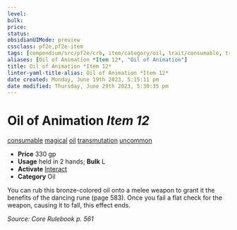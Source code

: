 ```yaml
---
level:
bulk:
price:
status:
obsidianUIMode: preview
cssclass: pf2e,pf2e-item
tags: [compendium/src/pf2e/crb, item/category/oil, trait/consumable, trait/magical, trait/oil, trait/transmutation, trait/uncommon]
aliases: [Oil of Animation *Item 12*, "Oil of Animation"]
title: Oil of Animation *Item 12*
linter-yaml-title-alias: Oil of Animation *Item 12*
date created: Monday, June 19th 2023, 5:15:11 pm
date modified: Thursday, June 29th 2023, 5:30:35 pm
---
```


# Oil of Animation *Item 12*

[consumable](rules/traits/consumable.md) [magical](rules/traits/magical.md) [oil](rules/traits/oil.md) [transmutation](rules/traits/transmutation.md) [uncommon](rules/traits/uncommon.md)  

- **Price** 330 gp
- **Usage** held in 2 hands; **Bulk** L
- **Activate** [Interact](rules/actions/interact.md)
- **Category** Oil

You can rub this bronze-colored oil onto a melee weapon to grant it the benefits of the dancing rune (page 583). Once you fail a flat check for the weapon, causing it to fall, this effect ends.

*Source: Core Rulebook p. 561*
